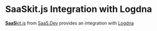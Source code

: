 
# **SaaS**kit.js Integration with Logdna

[**SaaS**kit.js](https://saaskit.js.org) from [SaaS.Dev](https://saas.dev) provides an integration with [Logdna](https://saaskit.js.org/integrations/logdna)

